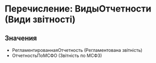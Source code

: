 ﻿# Перечисление: ВидыОтчетности (Види звітності)

## Значения

- РегламентированнаяОтчетность (Регламентована звітність)
- ОтчетностьПоМСФО (Звітність по МСФЗ)

